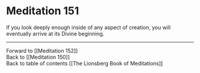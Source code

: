 # Meditation 151

If you look deeply enough inside of any aspect of creation, you will eventually arrive at its Divine beginning. 

___

Forward to [[Meditation 152]]  
Back to [[Meditation 150]]  
Back to table of contents [[The Lionsberg Book of Meditations]]  